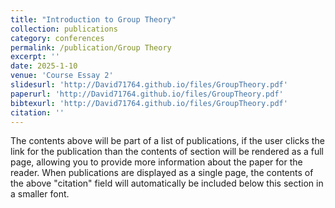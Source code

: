 ```yaml
---
title: "Introduction to Group Theory"
collection: publications
category: conferences
permalink: /publication/Group Theory
excerpt: ''
date: 2025-1-10
venue: 'Course Essay 2'
slidesurl: 'http://David71764.github.io/files/GroupTheory.pdf'
paperurl: 'http://David71764.github.io/files/GroupTheory.pdf'
bibtexurl: 'http://David71764.github.io/files/GroupTheory.pdf'
citation: ''
---
```

The contents above will be part of a list of publications, if the user clicks the link for the publication than the contents of section will be rendered as a full page, allowing you to provide more information about the paper for the reader. When publications are displayed as a single page, the contents of the above "citation" field will automatically be included below this section in a smaller font.

